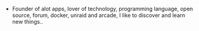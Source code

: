 - Founder of alot apps, lover of technology, programming language, open source, forum, docker, unraid and arcade, I like to discover and learn new things..
  <br>



























































































































































































































































































































































































































































































































































































































